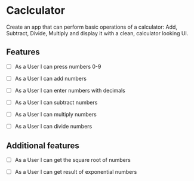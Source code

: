 # Caclculator

Create an app that can perform basic operations of a calculator: Add, Subtract, Divide, Multiply and display it with a clean, calculator looking UI.

## Features

- [ ] As a User I can press numbers 0-9
- [ ] As a User I can add numbers
- [ ] As a User I can enter numbers with decimals
- [ ] As a User I can subtract numbers
- [ ] As a User I can multiply numbers
- [ ] As a User I can divide numbers


## Additional features

- [ ] As a User I can get the square root of numbers
- [ ] As a User I can get result of exponential numbers


  

